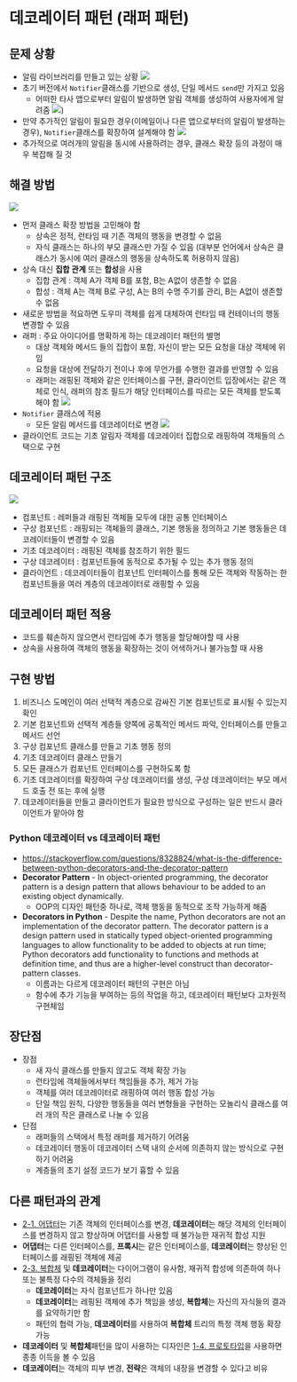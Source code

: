 # 데코레이터 패턴 (래퍼 패턴)
## 문제 상황
- 알림 라이브러리를 만들고 있는 상황
![](https://refactoring.guru/images/patterns/diagrams/decorator/problem1-ko.png)
- 초기 버전에서 `Notifier`클래스를 기반으로 생성, 단일 메서드 `send`만 가지고 있음
	- 어떠한 타사 앱으로부터 알림이 발생하면 알림 객체를 생성하여 사용자에게 알려줌
![](https://refactoring.guru/images/patterns/diagrams/decorator/problem2.png))
- 만약 추가적인 알림이 필요한 경우(이메일이나 다른 앱으로부터의 알림이 발생하는 경우), `Notifier`클래스를 확장하여 설계해야 함
![](https://refactoring.guru/images/patterns/diagrams/decorator/problem3.png)
- 추가적으로 여러개의 알림을 동시에 사용하려는 경우, 클래스 확장 등의 과정이 매우 복잡해 질 것

## 해결 방법
![](https://refactoring.guru/images/patterns/diagrams/decorator/solution1-ko.png)
- 먼저 클래스 확장 방법을 고민해야 함
	- 상속은 정적, 런타임 때 기존 객체의 행동을 변경할 수 없음
	- 자식 클래스는 하나의 부모 클래스만 가질 수 있음 (대부분 언어에서 상속은 클래스가 동시에 여러 클래스의 행동을 상속하도록 허용하지 않음)
- 상속 대신 **집합 관계** 또는 **합성**을 사용
	- 집합 관계 : 객체 A가 객체 B를 포함, B는 A없이 생존할 수 없음
	- 합성 : 객체 A는 객체 B로 구성, A는 B의 수명 주기를 관리, B는 A없이 생존할 수 없음
- 새로운 방법을 적요하면 도우미 객체를 쉽게 대체하여 런타임 때 컨테이너의 행동 변경할 수 있음
- 래퍼 : 주요 아이디어를 명확하게 하는 데코레이터 패턴의 별명
	- 대상 객체와 메서드 들의 집합이 포함, 자신이 받는 모든 요청을 대상 객체에 위임
	- 요청을 대상에 전달하기 전이나 후에 무언가를 수행한 결과를 반영할 수 있음
	- 래퍼는 래핑된 객체와 같은 인터페이스를 구현, 클라이언트 입장에서는 같은 객체로 인식, 래퍼의 참조 필드가 해당 인터페이스를 따르는 모든 객체를 받도록 해야 함
![](https://refactoring.guru/images/patterns/diagrams/decorator/solution2.png)
- `Notifier` 클래스에 적용
	- 모든 알림 메서드를 데코레이터로 변경
![](https://refactoring.guru/images/patterns/diagrams/decorator/solution3-ko.png)
- 클라이언트 코드는 기초 알림자 객체를 데코레이터 집합으로 래핑하여 객체들의 스택으로 구현

## 데코레이터 패턴 구조
![](https://refactoring.guru/images/patterns/diagrams/decorator/structure.png)
- 컴포넌트 : 레퍼들과 래핑된 객체들 모두에 대한 공통 인터페이스
- 구상 컴포넌트 : 래핑되는 객체들의 클래스, 기본 행동을 정의하고 기본 행동들은 데코레이터들이 변경할 수 있음
- 기초 데코레이터 : 래핑된 객체를 참조하기 위한 필드
- 구상 데코레이터 : 컴포넌트들에 동적으로 추가될 수 있는 추가 행동 정의
- 클라이언트 : 데코레이터들이 컴포넌트 인터페이스를 통해 모든 객체와 작동하는 한 컴포넌트들을 여러 계층의 데코레이터로 래핑할 수 있음

## 데코레이터 패턴 적용
- 코드를 훼손하지 않으면서 런타임에 추가 행동을 할당해야할 때 사용
- 상속을 사용하여 객체의 행동을 확장하는 것이 어색하거나 불가능할 때 사용

## 구현 방법
1. 비즈니스 도메인이 여러 선택적 계층으로 감싸진 기본 컴포넌트로 표시될 수 있는지 확인
2. 기본 컴포넌트와 선택적 계층들 양쪽에 공톡적인 메서드 파악, 인터페이스를 만들고 메서드 선언
3. 구상 컴포넌트 클래스를 만들고 기초 행동 정의
4. 기초 데코레이터 클래스 만들기
5. 모든 클래스가 컴포넌트 인터페이스를 구현하도록 함
6. 기초 데코레이터를 확장하여 구상 데코레이터를 생성, 구상 데코레이터는 부모 메서드 호출 전 또는 후에 실행
7. 데코레이터들을 만들고 클라이언트가 필요한 방식으로 구성하는 일은 반드시 클라이언트가 맡아야 함

### Python 데코레이터 vs 데코레이터 패턴
- https://stackoverflow.com/questions/8328824/what-is-the-difference-between-python-decorators-and-the-decorator-pattern
- **Decorator Pattern** - In object-oriented programming, the decorator pattern is a design pattern that allows behaviour to be added to an existing object dynamically. 
	- OOP의 디자인 패턴중 하나로, 객체 행동을 동적으로 조작 가능하게 해줌
- **Decorators in Python** - Despite the name, Python decorators are not an implementation of the decorator pattern. The decorator pattern is a design pattern used in statically typed object-oriented programming languages to allow functionality to be added to objects at run time; Python decorators add functionality to functions and methods at definition time, and thus are a higher-level construct than decorator-pattern classes.
	- 이름과는 다르게 데코레이터 패턴의 구현은 아님
	- 함수에 추가 기능을 부여하는 등의 작업을 하고, 데코레이터 패턴보다 고차원적 구현체임

## 장단점
- 장점
	- 새 자식 클래스를 만들지 않고도 객체 확장 가능
	- 런타임에 객체들에서부터 책임들을 추가, 제거 가능
	- 객체를 여러 데코레이터로 래핑하여 여러 행동 합성 가능
	- 단일 책임 원칙, 다양한 행동들을 여러 변형들을 구현하는 모놀리식 클래스를 여러 개의 작은 클래스로 나눌 수 있음
- 단점
	- 래퍼들의 스택에서 특정 래퍼를 제거하기 어려움
	- 데코레이터 행동이 데코레이터 스택 내의 순서에 의존하지 않는 방식으로 구현하기 어려움
	- 계층들의 초기 설정 코드가 보기 흉할 수 있음

## 다른 패턴과의 관계
- [2-1. 어댑터](2-1.%20어댑터.md)는 기존 객체의 인터페이스를 변경, **데코레이터**는 해당 객체의 인터페이스를 변경하지 않고 향상하며 어댑터를 사용할 때 불가능한 재귀적 합성 지원
- **어댑터**는 다른 인터페이스를, **프록시**는 같은 인터페이스를, **데코레이터**는 향상된 인터페이스를 래핑된 객체에 제공
- [2-3. 복합체](2-3.%20복합체.md) 및 **데코레이터**는 다이어그램이 유사함, 재귀적 합성에 의존하여 하나 또는 불특정 다수의 객체들을 정리
	- **데코레이터**는 자식 컴포넌트가 하나만 있음
	- **데코레이터**는 레핑된 객체에 추가 책임을 생성, **복합체**는 자신의 자식들의 결과를 요약하기만 함
	- 패턴의 협력 가능, **데코레이터**를 사용하여 **복합체** 트리의 특정 객체 행동 확장 가능
- **데코레이터** 및 **복합체**패턴을 많이 사용하는 디자인은 [1-4. 프로토타입](../1.%20생성%20패턴/1-4.%20프로토타입.md)을 사용하면 종종 이득을 볼 수 있음
- **데코레이터**는 객체의 피부 변경, **전략**은 객체의 내장을 변경할 수 있다고 비유
